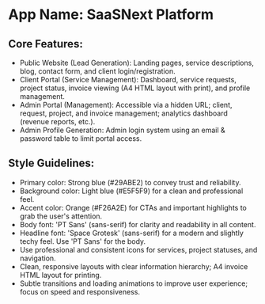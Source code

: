# **App Name**: SaaSNext Platform

## Core Features:

- Public Website (Lead Generation): Landing pages, service descriptions, blog, contact form, and client login/registration.
- Client Portal (Service Management): Dashboard, service requests, project status, invoice viewing (A4 HTML layout with print), and profile management.
- Admin Portal (Management): Accessible via a hidden URL; client, request, project, and invoice management; analytics dashboard (revenue reports, etc.).
- Admin Profile Generation: Admin login system using an email & password table to limit portal access.

## Style Guidelines:

- Primary color: Strong blue (#29ABE2) to convey trust and reliability.
- Background color: Light blue (#E5F5F9) for a clean and professional feel.
- Accent color: Orange (#F26A2E) for CTAs and important highlights to grab the user's attention.
- Body font: 'PT Sans' (sans-serif) for clarity and readability in all content.
- Headline font: 'Space Grotesk' (sans-serif) for a modern and slightly techy feel. Use 'PT Sans' for the body.
- Use professional and consistent icons for services, project statuses, and navigation.
- Clean, responsive layouts with clear information hierarchy; A4 invoice HTML layout for printing.
- Subtle transitions and loading animations to improve user experience; focus on speed and responsiveness.